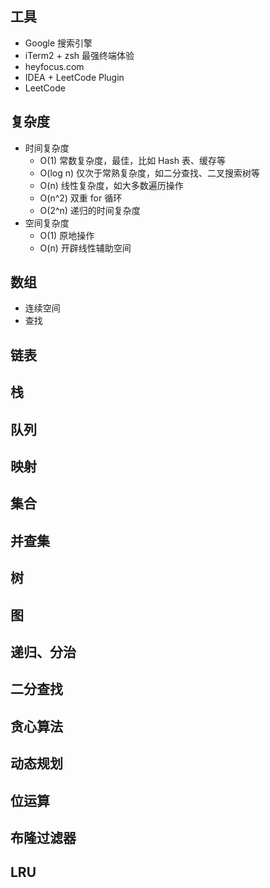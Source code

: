 ## 工具
- Google 搜索引擎
- iTerm2 + zsh 最强终端体验
- heyfocus.com
- IDEA + LeetCode Plugin
- LeetCode

## 复杂度
- 时间复杂度
	- O(1) 常数复杂度，最佳，比如 Hash 表、缓存等
	- O(log n) 仅次于常熟复杂度，如二分查找、二叉搜索树等
	- O(n) 线性复杂度，如大多数遍历操作
	- O(n^2) 双重 for 循环
	- O(2^n) 递归的时间复杂度
- 空间复杂度
	- O(1) 原地操作
	- O(n) 开辟线性辅助空间

## 数组
- 连续空间
- 查找

## 链表

## 栈

## 队列

## 映射

## 集合

## 并查集

## 树

## 图

## 递归、分治

## 二分查找

## 贪心算法

## 动态规划

## 位运算

## 布隆过滤器

## LRU
